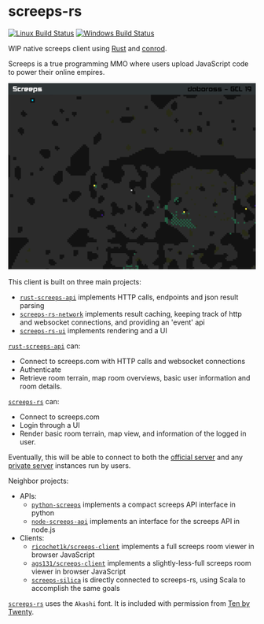 screeps-rs
==========
[![Linux Build Status][travis-image]][travis-builds]
[![Windows Build Status][appveyor-image]][appveyor-builds]

WIP native screeps client using [Rust] and [conrod].

Screeps is a true programming MMO where users upload JavaScript code to power their online empires.

![map rendering screenshot][map-image]

This client is built on three main projects:
- [`rust-screeps-api`] implements HTTP calls, endpoints and json result parsing
- [`screeps-rs-network`] implements result caching, keeping track of http and websocket connections, and providing an 'event' api
- [`screeps-rs-ui`] implements rendering and a UI

[`rust-screeps-api`] can:

- Connect to screeps.com with HTTP calls and websocket connections
- Authenticate
- Retrieve room terrain, map room overviews, basic user information and room details.

[`screeps-rs`] can:

- Connect to screeps.com
- Login through a UI
- Render basic room terrain, map view, and information of the logged in user.

Eventually, this will be able to connect to both the [official server][screeps] and any [private server][screeps-os] instances run by users.

Neighbor projects:

- APIs:
  - [`python-screeps`] implements a compact screeps API interface in python
  - [`node-screeps-api`] implements an interface for the screeps API in node.js
- Clients:
  - [`ricochet1k/screeps-client`] implements a full screeps room viewer in browser JavaScript
  - [`ags131/screeps-client`] implements a slightly-less-full screeps room viewer in browser JavaScript
  - [`screeps-silica`] is directly connected to screeps-rs, using Scala to accomplish the same goals

[`screeps-rs`] uses the `Akashi` font. It is included with permission from [Ten by Twenty][ten-by-twenty].

[travis-image]: https://travis-ci.org/daboross/screeps-rs.svg?branch=master
[travis-builds]: https://travis-ci.org/daboross/screeps-rs
[appveyor-image]: https://ci.appveyor.com/api/projects/status/github/daboross/screeps-rs?branch=master&svg=true
[appveyor-builds]: https://ci.appveyor.com/project/daboross/screeps-rs
[rust]: https://www.rust-lang.org/
[conrod]: https://github.com/PistonDevelopers/conrod/
[`rust-screeps-api`]: https://github.com/daboross/rust-screeps-api
[`screeps-rs-network`]: network/
[`screeps-rs-ui`]: ui/
[`screeps-rs`]: ./
[`python-screeps`]: https://github.com/screepers/python-screeps/
[`node-screeps-api`]: https://github.com/screepers/node-screeps-api
[`screeps-silica`]: https://github.com/daboross/screeps-silica/
[`ricochet1k/screeps-client`]: https://github.com/ricochet1k/screeps-client
[`ags131/screeps-client`]: https://github.com/ags131/screeps-client
[screeps]: https://screeps.com
[screeps-os]: https://github.com/screeps/screeps/
[ten-by-twenty]: http://tenbytwenty.com/
[map-image]: docs/map-render.png
